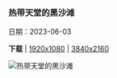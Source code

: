 ### 热带天堂的黑沙滩

日期：2023-06-03

**下载**  |  [1920x1080](https://cn.bing.com/th?id=OHR.MauiBeach_ZH-CN1435658101_1920x1080.jpg)  |  [3840x2160](https://cn.bing.com/th?id=OHR.MauiBeach_ZH-CN1435658101_UHD.jpg)

![热带天堂的黑沙滩](https://cn.bing.com/th?id=OHR.MauiBeach_ZH-CN1435658101_1920x1080.jpg "怀阿纳帕纳帕州立公园的黑沙滩，茂宜岛，夏威夷，美国 (© Matt Anderson Photography/Getty Images)")

